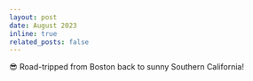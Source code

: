 ```yaml
---
layout: post
date: August 2023
inline: true
related_posts: false
---
```


😎 Road-tripped from Boston back to sunny Southern California!

